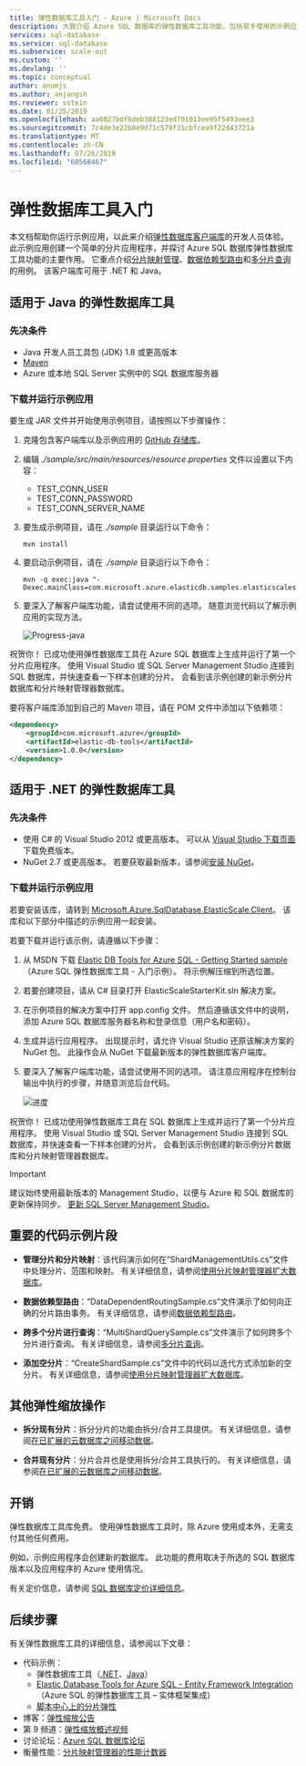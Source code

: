 ```yaml
---
title: 弹性数据库工具入门 - Azure | Microsoft Docs
description: 大致介绍 Azure SQL 数据库的弹性数据库工具功能，包括易于使用的示例应用。
services: sql-database
ms.service: sql-database
ms.subservice: scale-out
ms.custom: ''
ms.devlang: ''
ms.topic: conceptual
author: anumjs
ms.author: anjangsh
ms.reviewer: sstein
ms.date: 01/25/2019
ms.openlocfilehash: aa0827bdf6deb388123ed701013ee95f5493eee3
ms.sourcegitcommit: 7c4de3e22b8e9d71c579f31cbfcea9f22d43721a
ms.translationtype: MT
ms.contentlocale: zh-CN
ms.lasthandoff: 07/26/2019
ms.locfileid: "68568467"
---
```

# <a name="get-started-with-elastic-database-tools"></a>弹性数据库工具入门

本文档帮助你运行示例应用，以此来介绍[弹性数据库客户端库](sql-database-elastic-database-client-library.md)的开发人员体验。 此示例应用创建一个简单的分片应用程序，并探讨 Azure SQL 数据库弹性数据库工具功能的主要作用。 它重点介绍[分片映射管理](sql-database-elastic-scale-shard-map-management.md)、[数据依赖型路由](sql-database-elastic-scale-data-dependent-routing.md)和[多分片查询](sql-database-elastic-scale-multishard-querying.md)的用例。 该客户端库可用于 .NET 和 Java。 

## <a name="elastic-database-tools-for-java"></a>适用于 Java 的弹性数据库工具

### <a name="prerequisites"></a>先决条件

* Java 开发人员工具包 (JDK) 1.8 或更高版本
* [Maven](https://maven.apache.org/download.cgi)
* Azure 或本地 SQL Server 实例中的 SQL 数据库服务器

### <a name="download-and-run-the-sample-app"></a>下载并运行示例应用

要生成 JAR 文件并开始使用示例项目，请按照以下步骤操作： 
1. 克隆包含客户端库以及示例应用的 [GitHub 存储库](https://github.com/Microsoft/elastic-db-tools-for-java)。 

2. 编辑 _./sample/src/main/resources/resource.properties_ 文件以设置以下内容：
    * TEST_CONN_USER
    * TEST_CONN_PASSWORD
    * TEST_CONN_SERVER_NAME

3. 要生成示例项目，请在 _./sample_ 目录运行以下命令：

    ```
    mvn install
    ```
    
4. 要启动示例项目，请在 _./sample_ 目录运行以下命令： 
    
    ```
    mvn -q exec:java "-Dexec.mainClass=com.microsoft.azure.elasticdb.samples.elasticscalestarterkit.Program"
    ```
    
5. 要深入了解客户端库功能，请尝试使用不同的选项。 随意浏览代码以了解示例应用的实现方法。

    ![Progress-java][5]
    
祝贺你！ 已成功使用弹性数据库工具在 Azure SQL 数据库上生成并运行了第一个分片应用程序。 使用 Visual Studio 或 SQL Server Management Studio 连接到 SQL 数据库，并快速查看一下样本创建的分片。 会看到该示例创建的新示例分片数据库和分片映射管理器数据库。 

要将客户端库添加到自己的 Maven 项目，请在 POM 文件中添加以下依赖项：

```xml
<dependency> 
    <groupId>com.microsoft.azure</groupId> 
    <artifactId>elastic-db-tools</artifactId> 
    <version>1.0.0</version> 
</dependency> 
```

## <a name="elastic-database-tools-for-net"></a>适用于 .NET 的弹性数据库工具

### <a name="prerequisites"></a>先决条件

* 使用 C# 的 Visual Studio 2012 或更高版本。 可以从 [Visual Studio 下载页面](https://www.visualstudio.com/downloads/download-visual-studio-vs.aspx)下载免费版本。
* NuGet 2.7 或更高版本。 若要获取最新版本，请参阅[安装 NuGet](https://docs.nuget.org/docs/start-here/installing-nuget)。

### <a name="download-and-run-the-sample-app"></a>下载并运行示例应用

若要安装该库，请转到 [Microsoft.Azure.SqlDatabase.ElasticScale.Client](https://www.nuget.org/packages/Microsoft.Azure.SqlDatabase.ElasticScale.Client/)。 该库和以下部分中描述的示例应用一起安装。

若要下载并运行该示例，请遵循以下步骤： 

1. 从 MSDN 下载 [Elastic DB Tools for Azure SQL - Getting Started sample](https://code.msdn.microsoft.com/windowsapps/Elastic-Scale-with-Azure-a80d8dc6)（Azure SQL 弹性数据库工具 - 入门示例）。 将示例解压缩到所选位置。

2. 若要创建项目，请从 C# 目录打开 ElasticScaleStarterKit.sln 解决方案。

3. 在示例项目的解决方案中打开 app.config 文件。 然后遵循该文件中的说明，添加 Azure SQL 数据库服务器名称和登录信息（用户名和密码）。

4. 生成并运行应用程序。 出现提示时，请允许 Visual Studio 还原该解决方案的 NuGet 包。 此操作会从 NuGet 下载最新版本的弹性数据库客户端库。

5. 要深入了解客户端库功能，请尝试使用不同的选项。 请注意应用程序在控制台输出中执行的步骤，并随意浏览后台代码。
   
    ![进度][4]

祝贺你！ 已成功使用弹性数据库工具在 SQL 数据库上生成并运行了第一个分片应用程序。 使用 Visual Studio 或 SQL Server Management Studio 连接到 SQL 数据库，并快速查看一下样本创建的分片。 会看到该示例创建的新示例分片数据库和分片映射管理器数据库。

> [!IMPORTANT]
> 建议始终使用最新版本的 Management Studio，以便与 Azure 和 SQL 数据库的更新保持同步。 [更新 SQL Server Management Studio](https://msdn.microsoft.com/library/mt238290.aspx)。

## <a name="key-pieces-of-the-code-sample"></a>重要的代码示例片段

* **管理分片和分片映射**：该代码演示如何在“ShardManagementUtils.cs”文件中处理分片、范围和映射。 有关详细信息，请参阅[使用分片映射管理器扩大数据库](https://go.microsoft.com/?linkid=9862595)。  

* **数据依赖型路由**：“DataDependentRoutingSample.cs”文件演示了如何向正确的分片路由事务。 有关详细信息，请参阅[数据依赖型路由](https://go.microsoft.com/?linkid=9862596)。 

* **跨多个分片进行查询**：“MultiShardQuerySample.cs”文件演示了如何跨多个分片进行查询。 有关详细信息，请参阅[多分片查询](https://go.microsoft.com/?linkid=9862597)。

* **添加空分片**：“CreateShardSample.cs”文件中的代码以迭代方式添加新的空分片。 有关详细信息，请参阅[使用分片映射管理器扩大数据库](https://go.microsoft.com/?linkid=9862595)。

## <a name="other-elastic-scale-operations"></a>其他弹性缩放操作

* **拆分现有分片**：拆分分片的功能由拆分/合并工具提供。 有关详细信息，请参阅[在已扩展的云数据库之间移动数据](sql-database-elastic-scale-overview-split-and-merge.md)。

* **合并现有分片**：分片合并也是使用拆分/合并工具执行的。 有关详细信息，请参阅[在已扩展的云数据库之间移动数据](sql-database-elastic-scale-overview-split-and-merge.md)。   

## <a name="cost"></a>开销

弹性数据库工具库免费。 使用弹性数据库工具时，除 Azure 使用成本外，无需支付其他任何费用。 

例如，示例应用程序会创建新的数据库。 此功能的费用取决于所选的 SQL 数据库版本以及应用程序的 Azure 使用情况。

有关定价信息，请参阅 [SQL 数据库定价详细信息](https://azure.microsoft.com/pricing/details/sql-database/)。

## <a name="next-steps"></a>后续步骤

有关弹性数据库工具的详细信息，请参阅以下文章：

* 代码示例： 
  * 弹性数据库工具（[.NET](https://code.msdn.microsoft.com/Elastic-Scale-with-Azure-a80d8dc6?SRC=VSIDE)、[Java](https://search.maven.org/#search%7Cga%7C1%7Ca%3A%22azure-elasticdb-tools%22)）
  * [Elastic Database Tools for Azure SQL - Entity Framework Integration](https://code.msdn.microsoft.com/Elastic-Scale-with-Azure-bae904ba?SRC=VSIDE)（Azure SQL 的弹性数据库工具 – 实体框架集成）
  * [脚本中心上的分片弹性](https://gallery.technet.microsoft.com/scriptcenter/Elastic-Scale-Shard-c9530cbe)
* 博客：[弹性缩放公告](https://azure.microsoft.com/blog/20../../introducing-elastic-scale-preview-for-azure-sql-database/)
* 第 9 频道：[弹性缩放概述视频](https://channel9.msdn.com/Shows/Data-Exposed/Azure-SQL-Database-Elastic-Scale)
* 讨论论坛：[Azure SQL 数据库论坛](https://social.msdn.microsoft.com/forums/azure/home?forum=ssdsgetstarted)
* 衡量性能：[分片映射管理器的性能计数器](sql-database-elastic-database-client-library.md)

<!--Anchors-->
[The Elastic Scale Sample Application]: #The-Elastic-Scale-Sample-Application
[Download and Run the Sample App]: #Download-and-Run-the-Sample-App
[Cost]: #Cost
[Next steps]: #next-steps

<!--Image references-->
[1]: ./media/sql-database-elastic-scale-get-started/newProject.png
[2]: ./media/sql-database-elastic-scale-get-started/click-online.png
[3]: ./media/sql-database-elastic-scale-get-started/click-CSharp.png
[4]: ./media/sql-database-elastic-scale-get-started/output2.png
[5]: ./media/sql-database-elastic-scale-get-started/java-client-library.PNG

